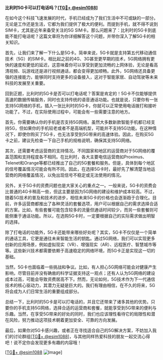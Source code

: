 **比利时5G卡可以打电话吗？[[TG💪+ @esim1088](https://t.me/s/esim1088)]**

在如今这个科技飞速发展的时代，手机已经成为了我们生活中不可或缺的一部分。无论是工作还是生活，它都为我们提供了极大的便利。而提到手机，就不得不说到SIM卡，尤其是近年来备受关注的5G SIM卡。那么问题来了：比利时的5G卡到底能不能打电话呢？这篇文章将为你详细解答这个问题，并带你深入了解5G卡的相关知识。

首先，让我们来了解一下什么是5G卡。简单来说，5G卡就是支持第五代移动通信技术（5G）的SIM卡。相比起之前的4G、3G甚至更早期的技术，5G网络拥有更快的速度和更低的延迟，这意味着你可以享受到更加流畅的上网体验，无论是看高清视频、玩游戏还是进行视频通话，都会变得更加顺畅。此外，5G网络还具备更强的连接能力，能够同时支持更多的设备接入，这对于智能家居、自动驾驶等未来科技的发展至关重要。

回到正题，比利时的5G卡是否可以打电话呢？答案是肯定的！5G卡不仅能够提供高速的数据传输服务，同时也支持传统的语音通话功能。也就是说，只要你有一张支持5G网络的手机，插入一张比利时的5G卡，你就可以正常使用电话拨打和接听功能了。不过，在实际使用过程中，可能会有一些需要注意的地方。

首先，你需要确认你的手机是否支持5G网络。虽然大多数新款智能手机都已经支持5G，但如果你的手机较老或者不是高端机型，可能并不支持5G功能。在这种情况下，即使你购买了5G卡，也无法享受到5G带来的高速体验。因此，在购买5G卡之前，建议先检查一下自己手机的规格说明，确保其支持5G网络。

其次，还需要考虑运营商的支持情况。不同国家和地区的运营商对于5G网络的覆盖范围和支持程度各不相同。在比利时，各大主要电信运营商如Proximus、Telenet和Orange等都已经推出了自己的5G套餐和服务。但是，具体到每个地区的信号覆盖情况可能会有所不同。因此，在选择5G卡时，最好先了解清楚当地运营商的网络覆盖情况，以免出现信号不稳定或无法使用的情况。

另外，关于5G卡的资费问题也是大家关心的重点之一。一般来说，5G卡的资费会比普通的4G卡稍高一些，但这主要是因为5G网络的建设和维护成本较高。不过，随着5G技术的普及和技术的进步，相信未来5G卡的价格也会逐渐趋于合理化。目前，许多运营商都推出了各种灵活的套餐选项，用户可以根据自己的需求选择合适的方案。比如，有些套餐可能包含较多的流量但通话时间较少，而另一些套餐则可能侧重于通话功能。所以，在选购5G卡时，一定要根据自己的实际需求做出明智的选择。

除了打电话的功能外，5G卡还能带来哪些好处呢？其实，5G卡不仅仅是一个简单的通话工具，它更是通往未来智能生活的钥匙。通过5G网络，我们可以实现更多创新的应用场景，例如虚拟现实（VR）、增强现实（AR）、远程医疗、智慧城市等等。这些新兴技术都需要依赖于高速稳定的网络环境，而5G卡正是实现这一切的基础。

当然，5G卡也面临着一些挑战和争议。比如，有人担心5G网络可能会对健康产生影响，尽管目前并没有确凿的科学证据支持这一观点；还有人认为5G网络的建设成本过高，可能会导致资费居高不下。然而，无论如何，5G技术作为下一代通信技术的核心驱动力，其潜力无疑是巨大的。我们有理由相信，在不久的将来，5G将会成为人们日常生活的重要组成部分。

总结一下，比利时的5G卡是可以打电话的，并且它还带来了诸多其他的优势。只要你的手机支持5G网络，选择合适的运营商和套餐，就能享受到5G带来的便利与乐趣。当然，在享受5G带来的好处的同时，我们也应该理性看待它的局限性和潜在风险，努力推动这项技术朝着更加安全、可靠的方向发展。

最后，如果你对5G卡感兴趣，或者正在寻找适合自己的5G解决方案，不妨加入我们的讨论群组[[TG💪+ @esim1088](https://t.me/s/esim1088)]，与其他同样热爱科技的朋友一起交流心得吧！说不定你会发现更多有趣的内容哦！

[[TG💪+ @esim1088](https://t.me/s/esim1088) ![Image](https://i.postimg.cc/4NQfJmqS/Snipaste-2025-05-13-00-14-12.png)]
